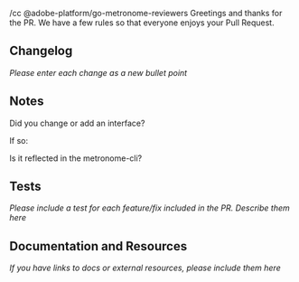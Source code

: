 /cc @adobe-platform/go-metronome-reviewers 
Greetings and thanks for the PR.  We have a few rules so that everyone enjoys your Pull Request.

## Changelog
_Please enter each change as a new bullet point_

## Notes

Did you change or add an interface?

If so:
 
Is it reflected in the metronome-cli?


## Tests
_Please include a test for each feature/fix included in the PR.  Describe them here_ 

## Documentation and Resources
_If you have links to docs or external resources, please include them here_

